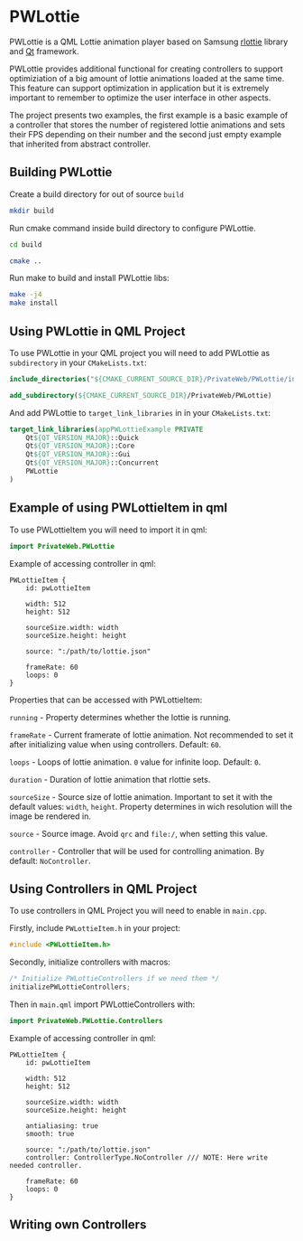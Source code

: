 # PWLottie

PWLottie is a QML Lottie animation player based on Samsung [rlottie](https://github.com/Samsung/rlottie) library and [Qt](https://www.qt.io/) framework.


PWLottie provides additional functional for creating controllers to support optimiziation of a big amount of lottie animations loaded at the same time. This feature can support optimization in application but it is extremely important to remember to optimize the user interface in other aspects.

The project presents two examples, the first example is a basic example of a controller that stores the number of registered lottie animations and sets their FPS depending on their number and the second just empty example that inherited from abstract controller.

## Building PWLottie

Create a build directory for out of source `build`

```sh
mkdir build
```

Run cmake command inside build directory to configure PWLottie.

```sh
cd build

cmake ..
```

Run make to build and install PWLottie libs:

```sh
make -j4
make install
```

## Using PWLottie in QML Project 

To use PWLottie in your QML project you will need to add PWLottie as `subdirectory` in your `CMakeLists.txt`:

```CMake
include_directories("${CMAKE_CURRENT_SOURCE_DIR}/PrivateWeb/PWLottie/include/")

add_subdirectory(${CMAKE_CURRENT_SOURCE_DIR}/PrivateWeb/PWLottie)
```

And add PWLottie to `target_link_libraries` in in your `CMakeLists.txt`:

```CMake
target_link_libraries(appPWLottieExample PRIVATE
    Qt${QT_VERSION_MAJOR}::Quick
    Qt${QT_VERSION_MAJOR}::Core
    Qt${QT_VERSION_MAJOR}::Gui
    Qt${QT_VERSION_MAJOR}::Concurrent
    PWLottie
)
```

## Example of using PWLottieItem in qml

To use PWLottieItem you will need to import it in qml:
```qml
import PrivateWeb.PWLottie
```

Example of accessing controller in qml:

```
PWLottieItem {
    id: pwLottieItem

    width: 512
    height: 512

    sourceSize.width: width
    sourceSize.height: height

    source: ":/path/to/lottie.json"

    frameRate: 60 
    loops: 0 
}
```

Properties that can be accessed with PWLottieItem:

`running` - Property determines whether the lottie is running.

`frameRate` - Current framerate of lottie animation. Not recommended to set it after initializing value when using controllers. Default: `60`. 

`loops` - Loops of lottie animation. `0` value for infinite loop. Default: `0`.

`duration` - Duration of lottie animation that rlottie sets.

`sourceSize` - Source size of lottie animation. Important to set it with the default values: `width`, `height`. Property determines in wich resolution will the image be rendered in.

`source` - Source image. Avoid `qrc` and `file:/`, when setting this value.

`controller` - Controller that will be used for controlling animation. By default: `NoController`.


## Using Controllers in QML Project

To use controllers in QML Project you will need to enable in `main.cpp`.

Firstly, include `PWLottieItem.h` in your project:
```cpp
#include <PWLottieItem.h>
```

Secondly, initialize controllers with macros:
```cpp
/* Initialize PWLottieControllers if we need them */
initializePWLottieControllers;
```

Then in `main.qml` import PWLottieControllers with:
```qml
import PrivateWeb.PWLottie.Controllers
```

Example of accessing controller in qml:

```
PWLottieItem {
    id: pwLottieItem

    width: 512
    height: 512

    sourceSize.width: width
    sourceSize.height: height

    antialiasing: true
    smooth: true

    source: ":/path/to/lottie.json"
    controller: ControllerType.NoController /// NOTE: Here write needed controller.

    frameRate: 60
    loops: 0
}
```

## Writing own Controllers 
